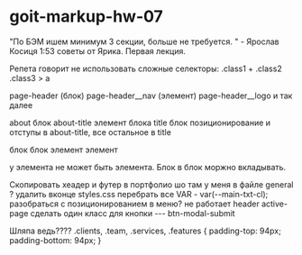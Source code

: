 # goit-markup-hw-07

"По БЭМ ишем минимум 3 секции, больше не требуется. " - Ярослав Косиця
1:53 советы от Ярика. Первая лекция. 

Репета говорит не использовать сложные селекторы:   .class1 + .class2
                                                    .class3 > a


page-header  (блок)
    page-header__nav  (элемент)
    page-header__logo и так далее


about блок
about-title элемент блока title блок
позиционирование и отступы в about-title, все остальное в title


блок
блок
    элемент
    элемент


у элемента не может быть элемента. Блок в блок моржно вкладывать. 

















Скопировать хеадер и футер в портфолио
шо там у меня в файле general ?
удалить вконце styles.css
перебрать все VAR - var(--main-txt-cl);
разобраться с позиционированием в меню? не работает header active-page
сделать один класс для кнопки --- btn-modal-submit




Шляпа ведь????
.clients, .team, .services, .features {
  padding-top: 94px;
  padding-bottom: 94px;
} 